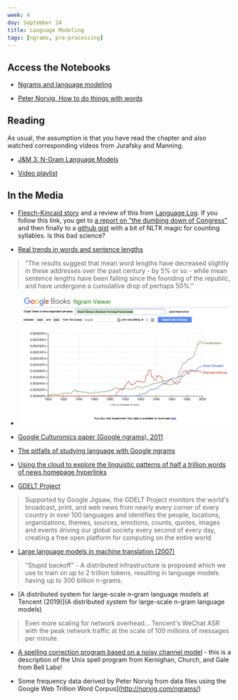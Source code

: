 ```yaml
---
week: 4
day: September 24
title: Language Modeling
tags: [ngrams, pre-processing]
---
```


## Access the Notebooks

- [Ngrams and language modeling](https://mybinder.org/v2/gh/anyl580/lectures/master?urlpath=notebooks/4-ngrams/ngrams.ipynb)

- [Peter Norvig, How to do things with words](https://github.com/norvig/pytudes/blob/master/ipynb/How%20to%20Do%20Things%20with%20Words.ipynb)
## Reading

As usual, the assumption is that you have read the chapter and also watched corresponding videos from Jurafsky and Manning.

- [J&M 3: N-Gram Language Models](https://web.stanford.edu/~jurafsky/slp3/3.pdf)

- [Video playlist](https://www.youtube.com/playlist?list=PLQiyVNMpDLKnZYBTUOlSI9mi9wAErFtFm)

## In the Media

- [Flesch-Kincaid story](https://www.bostonglobe.com/news/politics/2015/10/20/donald-trump-and-ben-carson-speak-grade-school-level-that-today-voters-can-quickly-grasp/LUCBY6uwQAxiLvvXbVTSUN/story.html?event=event25) and a review of this from [Language Log](https://languagelog.ldc.upenn.edu/nll/?p=21847). If you follow this link, you get to [a report on "the dumbing down of Congress"](https://sunlightfoundation.com/2012/05/21/congressional-speech/) and then finally to a [github gist](https://gist.github.com/drinks/2483508) with a bit of NLTK magic for counting syllables. Is this bad science?

- [Real trends in words and sentence lengths](https://languagelog.ldc.upenn.edu/nll/?p=3534)
> "The results suggest that mean word lengths have decreased slightly in these addresses over the past century - by 5% or so - while mean sentence lengths have been falling since the founding of the republic, and have undergone a cumulative drop of perhaps 50%."

- [![Google ngram viewer](images/google-ngram.jpg)](https://books.google.com/ngrams)

- [Google Culturomics paper (Google ngrams), 2011](https://pdfs.semanticscholar.org/8f00/57d3c0f04982fab0b34f29a118247e6858b0.pdf)

- [The pitfalls of studying language with Google ngrams](https://www.wired.com/2015/10/pitfalls-of-studying-language-with-google-ngram/)

- [Using the cloud to explore the linguistic patterns of half a trillion words of news homepage hyperlinks](https://www.forbes.com/sites/kalevleetaru/2019/09/02/using-the-cloud-to-explore-the-linguistic-patterns-of-half-a-trillion-words-of-news-homepage-hyperlinks/#74994b02342b)

- [GDELT Project](https://www.gdeltproject.org)
> Supported by Google Jigsaw, the GDELT Project monitors the world's broadcast, print, and web news from nearly every corner of every country in over 100 languages and identifies the people, locations, organizations, themes, sources, emotions, counts, quotes, images and events driving our global society every second of every day, creating a free open platform for computing on the entire world

- [Large language models in machine translation (2007)](https://www.aclweb.org/anthology/D07-1090)
> "Stupid backoff" - A distributed infrastructure is proposed which we use to train on up to 2 trillion tokens, resulting in language models having up to 300 billion n-grams.

- [A distributed system for large-scale n-gram language models at Tencent (2019)](A distributed system for large-scale n-gram language models)
> Even more scaling for network overhead... Tencent's WeChat ASR with the peak network traffic at the scale of 100 millions of messages per minute.

- [A spelling correction program based on a noisy channel model](http://delivery.acm.org/10.1145/1000000/997975/p205-kernighan.pdf?ip=23.82.10.248&id=997975&acc=OPEN&key=4D4702B0C3E38B35%2E4D4702B0C3E38B35%2E4D4702B0C3E38B35%2E6D218144511F3437&__acm__=1569181944_fee165eb16f3bbfb15e4b2212a7bbf5c) - this is a description of the Unix spell program from Kernighan, Church, and Gale from Bell Labs!

- Some frequency data derived by Peter Norvig from data files using the Google Web Trillion Word Corpus](http://norvig.com/ngrams/)
